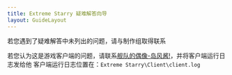 ```yaml
---
title: Extreme Starry 疑难解答向导
layout: GuideLayout
---
```


若您遇到了疑难解答中未列出的问题，请与制作组取得联系

若您认为这是游戏客户端的问题，请联系[舰队的偶像-岛风酱!](mailto:frg2089@outlook.com)，并将客户端运行日志发给他
客户端运行日志位置在：`Extreme Starry\Client\client.log`

